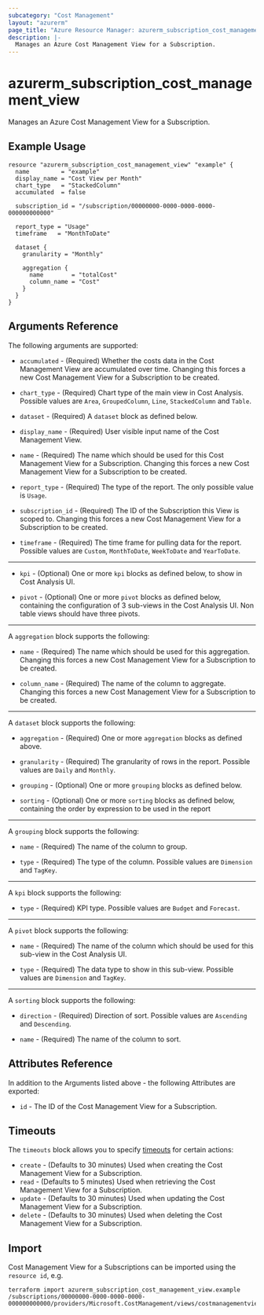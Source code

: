 ```yaml
---
subcategory: "Cost Management"
layout: "azurerm"
page_title: "Azure Resource Manager: azurerm_subscription_cost_management_view"
description: |-
  Manages an Azure Cost Management View for a Subscription.
---
```


# azurerm_subscription_cost_management_view

Manages an Azure Cost Management View for a Subscription.

## Example Usage

```hcl
resource "azurerm_subscription_cost_management_view" "example" {
  name         = "example"
  display_name = "Cost View per Month"
  chart_type   = "StackedColumn"
  accumulated  = false

  subscription_id = "/subscription/00000000-0000-0000-0000-000000000000"

  report_type = "Usage"
  timeframe   = "MonthToDate"

  dataset {
    granularity = "Monthly"

    aggregation {
      name        = "totalCost"
      column_name = "Cost"
    }
  }
}
```

## Arguments Reference

The following arguments are supported:

* `accumulated` - (Required) Whether the costs data in the Cost Management View are accumulated over time. Changing this forces a new Cost Management View for a Subscription to be created.

* `chart_type` - (Required) Chart type of the main view in Cost Analysis. Possible values are `Area`, `GroupedColumn`, `Line`, `StackedColumn` and `Table`.

* `dataset` - (Required) A `dataset` block as defined below.

* `display_name` - (Required) User visible input name of the Cost Management View.

* `name` - (Required) The name which should be used for this Cost Management View for a Subscription. Changing this forces a new Cost Management View for a Subscription to be created.

* `report_type` - (Required) The type of the report. The only possible value is `Usage`.

* `subscription_id` - (Required) The ID of the Subscription this View is scoped to. Changing this forces a new Cost Management View for a Subscription to be created.

* `timeframe` - (Required) The time frame for pulling data for the report. Possible values are `Custom`, `MonthToDate`, `WeekToDate` and `YearToDate`.

---

* `kpi` - (Optional) One or more `kpi` blocks as defined below, to show in Cost Analysis UI.

* `pivot` - (Optional) One or more `pivot` blocks as defined below, containing the configuration of 3 sub-views in the Cost Analysis UI. Non table views should have three pivots.

---

A `aggregation` block supports the following:

* `name` - (Required) The name which should be used for this aggregation. Changing this forces a new Cost Management View for a Subscription to be created.

* `column_name` - (Required) The name of the column to aggregate. Changing this forces a new Cost Management View for a Subscription to be created.

---

A `dataset` block supports the following:

* `aggregation` - (Required) One or more `aggregation` blocks as defined above.

* `granularity` - (Required) The granularity of rows in the report. Possible values are `Daily` and `Monthly`.

* `grouping` - (Optional) One or more `grouping` blocks as defined below.

* `sorting` - (Optional) One or more `sorting` blocks as defined below, containing the order by expression to be used in the report

---

A `grouping` block supports the following:

* `name` - (Required) The name of the column to group.

* `type` - (Required) The type of the column. Possible values are `Dimension` and `TagKey`.

---

A `kpi` block supports the following:

* `type` - (Required) KPI type. Possible values are `Budget` and `Forecast`.

---

A `pivot` block supports the following:

* `name` - (Required) The name of the column which should be used for this sub-view in the Cost Analysis UI.

* `type` - (Required) The data type to show in this sub-view. Possible values are `Dimension` and `TagKey`.

---

A `sorting` block supports the following:

* `direction` - (Required) Direction of sort. Possible values are `Ascending` and `Descending`.

* `name` - (Required) The name of the column to sort.

## Attributes Reference

In addition to the Arguments listed above - the following Attributes are exported: 

* `id` - The ID of the Cost Management View for a Subscription.

## Timeouts

The `timeouts` block allows you to specify [timeouts](https://www.terraform.io/language/resources/syntax#operation-timeouts) for certain actions:

* `create` - (Defaults to 30 minutes) Used when creating the Cost Management View for a Subscription.
* `read` - (Defaults to 5 minutes) Used when retrieving the Cost Management View for a Subscription.
* `update` - (Defaults to 30 minutes) Used when updating the Cost Management View for a Subscription.
* `delete` - (Defaults to 30 minutes) Used when deleting the Cost Management View for a Subscription.

## Import

Cost Management View for a Subscriptions can be imported using the `resource id`, e.g.

```shell
terraform import azurerm_subscription_cost_management_view.example /subscriptions/00000000-0000-0000-0000-000000000000/providers/Microsoft.CostManagement/views/costmanagementview
```
